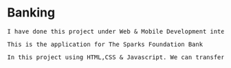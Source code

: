 # Banking
 <pre>I have done this project under Web & Mobile Development internship offered by GRIP of The Sparks Foundation(TSF).</pre>
<pre>This is the application for The Sparks Foundation Bank</pre>
<pre>In this project using HTML,CSS &amp; Javascript. We can transfer money and can view the transaction history at the same.</pre>
